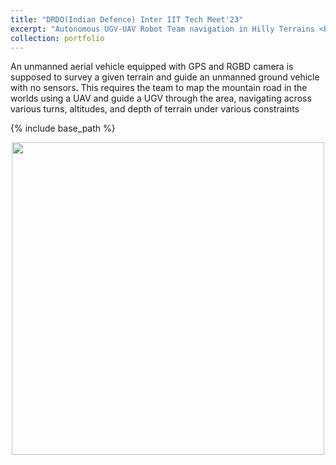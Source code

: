 ```yaml
---
title: "DRDO(Indian Defence) Inter IIT Tech Meet'23"
excerpt: "Autonomous UGV-UAV Robot Team navigation in Hilly Terrains <br/><img src='images\image_3_0.jpg'>"
collection: portfolio
---
```


An unmanned aerial vehicle equipped with GPS and RGBD camera is supposed to survey
a given terrain and guide an unmanned ground vehicle with no sensors. This requires the
team to map the mountain road in the worlds using a UAV and guide a UGV through the
area, navigating across various turns, altitudes, and depth of terrain under various
constraints

{% include base_path %}
<div style="text-align: center;">
  <img src="{{ base_path }}/images/image_3_1.png" width="500">
</div>
